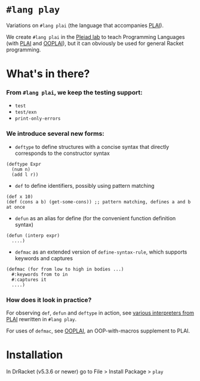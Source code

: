 `#lang play`
====

Variations on `#lang plai` (the language that accompanies [PLAI](http://cs.brown.edu/~sk/Publications/Books/ProgLangs/)).

We create `#lang plai` in the [Pleiad lab](http://pleiad.cl) to teach Programming Languages (with [PLAI](http://cs.brown.edu/~sk/Publications/Books/ProgLangs/) and [OOPLAI](http://www.dcc.uchile.cl/etanter/ooplai)),
but it can obviously be used for general Racket programming.

# What's in there?

### From `#lang plai`, we keep the testing support:

- `test` 
- `test/exn` 
- `print-only-errors`


### We introduce several new forms:

- `deftype` to define structures with a concise syntax that directly corresponds to the constructor syntax

```racket
(deftype Expr
  (num n)
  (add l r))
```

- `def` to define identifiers, possibly using pattern matching

```racket
(def x 10)
(def (cons a b) (get-some-cons)) ;; pattern matching, defines a and b at once
```
- `defun` as an alias for define (for the convenient function definition syntax)

```racket
(defun (interp expr)
  ....)
```

- `defmac` as an extended version of `define-syntax-rule`, which supports keywords and captures

```racket
(defmac (for from low to high in bodies ...)
  #:keywords from to in
  #:captures it
  ....)
```

### How does it look in practice?

For observing `def`, `defun` and `deftype` in action, see [various interpreters from PLAI](http://www.dcc.uchile.cl/etanter/play-interps/) rewritten in `#lang play`.

For uses of `defmac`, see [OOPLAI](http://www.dcc.uchile.cl/etanter/ooplai), an OOP-with-macros supplement to PLAI.

# Installation

In DrRacket (v5.3.6 or newer) go to File > Install Package > `play`
